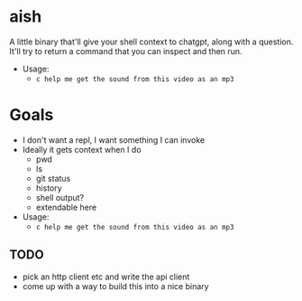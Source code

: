 # aish

A little binary that'll give your shell context to chatgpt, along with a question.
It'll try to return a command that you can inspect and then run. 

- Usage:
  - `c help me get the sound from this video as an mp3`

# Goals

- I don't want a repl, I want something I can invoke
- Ideally it gets context when I do
  - pwd
  - ls
  - git status
  - history
  - shell output?
  - extendable here
- Usage:
  - `c help me get the sound from this video as an mp3`


## TODO
- pick an http client etc and write the api client
- come up with a way to build this into a nice binary
